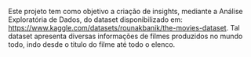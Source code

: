 Este projeto tem como objetivo a criação de insights, mediante a Análise Exploratória de Dados, do dataset disponibilizado em: https://www.kaggle.com/datasets/rounakbanik/the-movies-dataset.
Tal dataset apresenta diversas informações de filmes produzidos no mundo todo, indo desde o titulo do filme até todo o elenco.
